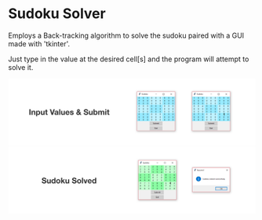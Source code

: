 # Sudoku Solver

Employs a Back-tracking algorithm to solve the sudoku paired with a GUI made with 'tkinter'.

Just type in the value at the desired cell[s] and the program will attempt to solve it.

![Input](./images/Input.png)
![Input](./images/Success.png)
